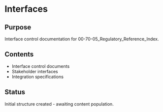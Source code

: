 # Interfaces

## Purpose
Interface control documentation for 00-70-05_Regulatory_Reference_Index.

## Contents
- Interface control documents
- Stakeholder interfaces
- Integration specifications

## Status
Initial structure created - awaiting content population.
